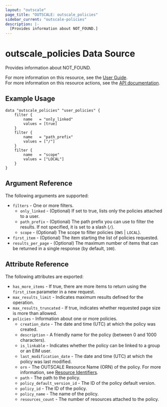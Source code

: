 ```yaml
---
layout: "outscale"
page_title: "OUTSCALE: outscale_policies"
sidebar_current: "outscale-policies"
description: |-
  [Provides information about NOT_FOUND.]
---
```


# outscale_policies Data Source

Provides information about NOT_FOUND.

For more information on this resource, see the [User Guide](NOT_FOUND).  
For more information on this resource actions, see the [API documentation](NOT_FOUND).

## Example Usage

```hcl
data "outscale_policies" "user_policies" {
    filter {
        name   = "only_linked"
        values = [true]
    }
    filter {
        name   = "path_prefix"
        values = ["/"]
    }
    filter {
        name   = "scope"
        values = ["LOCAL"]
    }
}
```

## Argument Reference

The following arguments are supported:

* `filters` - One or more filters.
    * `only_linked` - (Optional) If set to true, lists only the policies attached to a user.
    * `path_prefix` - (Optional) The path prefix you can use to filter the results. If not specified, it is set to a slash (`/`).
    * `scope` - (Optional) The scope to filter policies (`OWS` \| `LOCAL`).
* `first_item` - (Optional) The item starting the list of policies requested.
* `results_per_page` - (Optional) The maximum number of items that can be returned in a single response (by default, `100`).

## Attribute Reference

The following attributes are exported:

* `has_more_items` - If true, there are more items to return using the `first_item` parameter in a new request.
* `max_results_limit` - Indicates maximum results defined for the operation.
* `max_results_truncated` - If true, indicates whether requested page size is more than allowed.
* `policies` - Information about one or more policies.
    * `creation_date` - The date and time (UTC) at which the policy was created.
    * `description` - A friendly name for the policy (between 0 and 1000 characters).
    * `is_linkable` - Indicates whether the policy can be linked to a group or an EIM user.
    * `last_modification_date` - The date and time (UTC) at which the policy was last modified.
    * `orn` - The OUTSCALE Resource Name (ORN) of the policy. For more information, see [Resource Identifiers](https://docs.outscale.com/en/userguide/Resource-Identifiers.html).
    * `path` - The path to the policy.
    * `policy_default_version_id` - The ID of the policy default version.
    * `policy_id` - The ID of the policy.
    * `policy_name` - The name of the policy.
    * `resources_count` - The number of resources attached to the policy.
